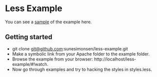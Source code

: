 Less Example
============

You can see a [sample](http://sunesimonsen.github.com/less-example/) of the example here.

Getting started
---------------

* git clone git@github.com:sunesimonsen/less-example.git
* Make a symbolic link from your Apache folder to the example folder.
* Browse the example from your browser: http://localhost/less-example/#!watch.
* Now go through examples and try to hacking the styles in styles.less.

